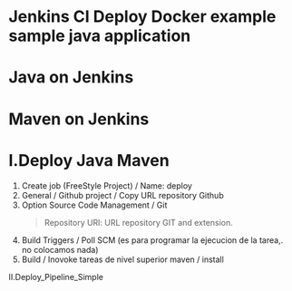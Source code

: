 # Jenkins CI Deploy Docker example sample java application

Java on Jenkins
=====

Maven on Jenkins
======


I.Deploy Java Maven
=======

1. Create job (FreeStyle Project) / Name: deploy
2. General / Github project / Copy URL repository Github
3. Option Source Code Management / Git 
   > Repository URl: URL repository GIT and extension.
4. Build Triggers / Poll SCM (es para programar la ejecucion de la tarea,. no colocamos nada)
5. Build / Inovoke tareas de nivel superior maven / install


II.Deploy_Pipeline_Simple
